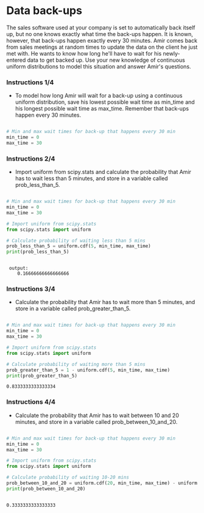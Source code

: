 # Data back-ups
The sales software used at your company is set to automatically back itself up, but no one knows exactly what time the back-ups happen. It is known, however, that back-ups happen exactly every 30 minutes. Amir comes back from sales meetings at random times to update the data on the client he just met with. He wants to know how long he'll have to wait for his newly-entered data to get backed up. Use your new knowledge of continuous uniform distributions to model this situation and answer Amir's questions.

### Instructions 1/4

* To model how long Amir will wait for a back-up using a continuous uniform distribution, save his lowest possible wait time as min_time and his longest possible wait time as max_time. Remember that back-ups happen every 30 minutes.


``` python

# Min and max wait times for back-up that happens every 30 min
min_time = 0
max_time = 30


```

### Instructions 2/4

* Import uniform from scipy.stats and calculate the probability that Amir has to wait less than 5 minutes, and store in a variable called prob_less_than_5.


``` python

# Min and max wait times for back-up that happens every 30 min
min_time = 0
max_time = 30

# Import uniform from scipy.stats
from scipy.stats import uniform 

# Calculate probability of waiting less than 5 mins
prob_less_than_5 = uniform.cdf(5, min_time, max_time)
print(prob_less_than_5)


```

``` output

 output:
    0.16666666666666666

```    
### Instructions 3/4

* Calculate the probability that Amir has to wait more than 5 minutes, and store in a variable called prob_greater_than_5.


``` python

# Min and max wait times for back-up that happens every 30 min
min_time = 0
max_time = 30

# Import uniform from scipy.stats
from scipy.stats import uniform

# Calculate probability of waiting more than 5 mins
prob_greater_than_5 = 1 - uniform.cdf(5, min_time, max_time)
print(prob_greater_than_5)


```

``` output
0.8333333333333334

```
### Instructions 4/4

* Calculate the probability that Amir has to wait between 10 and 20 minutes, and store in a variable called prob_between_10_and_20.


``` python

# Min and max wait times for back-up that happens every 30 min
min_time = 0
max_time = 30

# Import uniform from scipy.stats
from scipy.stats import uniform

# Calculate probability of waiting 10-20 mins
prob_between_10_and_20 = uniform.cdf(20, min_time, max_time) - uniform.cdf(10, min_time, max_time)
print(prob_between_10_and_20)


```

``` output

0.3333333333333333


```